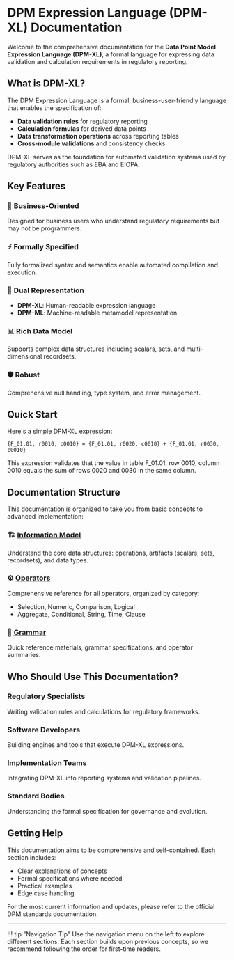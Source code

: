 # DPM Expression Language (DPM-XL) Documentation

Welcome to the comprehensive documentation for the **Data Point Model Expression Language (DPM-XL)**, a formal language for expressing data validation and calculation requirements in regulatory reporting.

## What is DPM-XL?

The DPM Expression Language is a formal, business-user-friendly language that enables the specification of:

- **Data validation rules** for regulatory reporting
- **Calculation formulas** for derived data points
- **Data transformation operations** across reporting tables
- **Cross-module validations** and consistency checks

DPM-XL serves as the foundation for automated validation systems used by regulatory authorities such as EBA and EIOPA.

## Key Features

### 🎯 **Business-Oriented**
Designed for business users who understand regulatory requirements but may not be programmers.

### ⚡ **Formally Specified**
Fully formalized syntax and semantics enable automated compilation and execution.

### 🔄 **Dual Representation**
- **DPM-XL**: Human-readable expression language
- **DPM-ML**: Machine-readable metamodel representation

### 📊 **Rich Data Model**
Supports complex data structures including scalars, sets, and multi-dimensional recordsets.

### 🛡️ **Robust**
Comprehensive null handling, type system, and error management.

## Quick Start

Here's a simple DPM-XL expression:

```dpm-xl
{F_01.01, r0010, c0010} = {F_01.01, r0020, c0010} + {F_01.01, r0030, c0010}
```

This expression validates that the value in table F_01.01, row 0010, column 0010 equals the sum of rows 0020 and 0030 in the same column.

## Documentation Structure

This documentation is organized to take you from basic concepts to advanced implementation:

### 🏗️ [Information Model](information-model/01-introduction.md)
Understand the core data structures: operations, artifacts (scalars, sets, recordsets), and data types.

### ⚙️ [Operators](operators/01-introduction.md)
Comprehensive reference for all operators, organized by category:
- Selection, Numeric, Comparison, Logical
- Aggregate, Conditional, String, Time, Clause


### 📖 [Grammar](grammar/01-introduction.md)
Quick reference materials, grammar specifications, and operator summaries.


## Who Should Use This Documentation?

### **Regulatory Specialists**
Writing validation rules and calculations for regulatory frameworks.

### **Software Developers**
Building engines and tools that execute DPM-XL expressions.

### **Implementation Teams**
Integrating DPM-XL into reporting systems and validation pipelines.

### **Standard Bodies**
Understanding the formal specification for governance and evolution.

## Getting Help

This documentation aims to be comprehensive and self-contained. Each section includes:

- Clear explanations of concepts
- Formal specifications where needed
- Practical examples
- Edge case handling

For the most current information and updates, please refer to the official DPM standards documentation.

---

!!! tip "Navigation Tip"
    Use the navigation menu on the left to explore different sections. Each section builds upon previous concepts, so we recommend following the order for first-time readers.